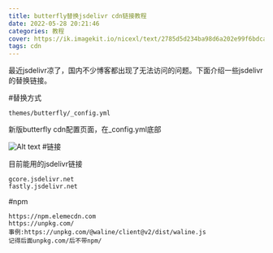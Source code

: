 ```yaml
---
title: butterfly替换jsdelivr cdn链接教程
date: 2022-05-28 20:21:46
categories: 教程
cover: https://ik.imagekit.io/nicexl/text/2785d5d234ba98d6a202e99f6bdcac7a_prpvld10x.jpeg
tags: cdn
---
```

最近jsdelivr凉了，国内不少博客都出现了无法访问的问题。下面介绍一些jsdelivr的替换链接。

#替换方式

```mermaid
themes/butterfly/_config.yml
```
新版butterfly cdn配置页面，在_config.yml底部

![Alt text]( "https://p.zhheo.com/9oOR5i25990581652933939374.png")
#链接

目前能用的jsdelivr链接

```mermaid
gcore.jsdelivr.net
fastly.jsdelivr.net
```

#npm

```npm
https://npm.elemecdn.com
https://unpkg.com/
事例:https://unpkg.com/@waline/client@v2/dist/waline.js
记得后面unpkg.com/后不带npm/
```

